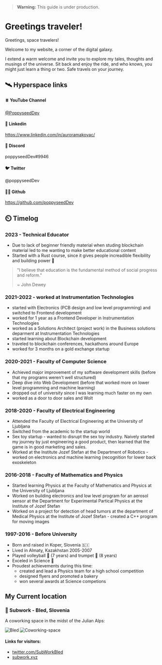 > **Warning:** This guide is under production.


# Greetings traveler!
Greetings, space travelers!

Welcome to my website, a corner of the digital galaxy. 

I extend a warm welcome and invite you to explore my tales, thoughts and musings of the universe. Sit back and enjoy the ride, and who knows, you might just learn a thing or two. Safe travels on your journey.


## 🛰️ Hyperspace links 

#### ⏸️ YouTube Channel
[@PoppyseedDev](https://www.youtube.com/@PoppyseedDev)

#### 🔗 Linkedin
https://www.linkedin.com/in/auroramakovac/

#### 🤙 Discord
poppyseedDev#9946

#### 🐦 Twitter
@poppyseedDev

#### 🧑‍💻 Github
https://github.com/poppyseedDev


## ⏲️ Timelog

### 2023 - Technical Educator
* Due to lack of beginner friendly material when studing blockchain material led to me wanting to make better educational content 
* Started with a Rust course, since it gives people increadible flexibility and building power 💪

> "I believe that education is the fundamental method of social progress and reform."
>
> ~ John Dewey

### 2021-2022 - worked at Instrumentation Technologies
* started with Electronics (PCB design and low level programming) and switched to Frontend development
* worked for 1 year as a Frontend Developer in Instrumentation Technologies
* worked as a Solutions Architect (project work) in the Business solutions deparment at Instrumentation Technologies
* started learning about Blockchain development
* traveled to blockchain conferences, hackathons around Europe
* worked for 3 months on a gold exchange startup

### 2020-2021 - Faculty of Computer Science 
* Achieved major improvement of my software development skills (before that my programs weren't well structured)
* Deep dive into Web Development (before that worked more on lower level programming and machine learning)
* dropped out of university since I was learning much faster on my own
* worked as a door to door sales and Wolt

### 2018-2020 - Faculty of Electrical Engineering
* Attended the Faculty of Electrical Engineering at the University of Ljubljana
* Switched from the academic to the startup world
* Sex toy startup - wanted to disrupt the sex toy industry. Naively started my journey by just engineering a good product, then learned that the game is in good marketing and sales.
* Worked at the Institute Jozef Stefan at the Department of Robotics - worked on electronics and machine learning (recognition  for lower back exoskeleton
    
### 2016-2018 - Faculty of Mathematics and Physics
* Started learning Physics at the Faculty of Mathematics and Physics at the University of Ljubljana
* Worked on building electronics and low level program for an aerosol sensor at the Department for Experimental Partical Physics at the Institute of Jozef Stefan
* Worked on a project for detection of head tumors at the department of Medical Physics at the Institute of Jozef Stefan - created a C++ program for moving images

### 1997-2016 - Before University
* Born and raised in Koper, Slovenia 🇸🇮 
* Lived in Almaty, Kazakhstan 2005-2007
* Played volleyball 🏐 (7 years) and trumpet 🎺 (8 years)
* Exceled in Science 🔬
* Proudest achievements during this time:
	- created and lead a Physics team for a high school competition
	- designed flyers and promoted a bakery
	- won several awards at Science competions

## My Current location
### 📍 Subwork - Bled, Slovenia
A coworking space in the midst of the Julian Alps:

![Bled](/bled.jpeg)
![Coworking-space](/subwork.avif)


#### Links for visitors:
*   [twitter.com/SubWorkBled](https://twitter.com/subworkBled)
*   [subwork.xyz](https://subwork.xyz/)
